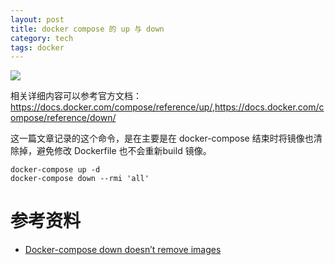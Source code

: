 ```yaml
---
layout: post
title: docker compose 的 up 与 down
category: tech
tags: docker
---
```

![](https://cdn.kelu.org/blog/tags/docker.jpg)

相关详细内容可以参考官方文档：<https://docs.docker.com/compose/reference/up/>,<https://docs.docker.com/compose/reference/down/>

这一篇文章记录的这个命令，是在主要是在 docker-compose 结束时将镜像也清除掉，避免修改 Dockerfile 也不会重新build 镜像。

	docker-compose up -d
	docker-compose down --rmi 'all'

# 参考资料

* [Docker-compose down doesn’t remove images](https://forums.docker.com/t/docker-compose-down-doesnt-remove-images/22778)
